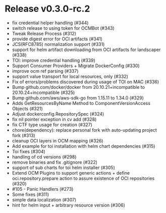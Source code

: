 # Release v0.3.0-rc.2

- fix credential helper handling (#344)
- switch release to using token for OCMBot (#343)
- Tweak Release Process (#312)
- provide digest error for OCI artifacts (#341)
- JCS(RFC8785) normalization support (#331)
- support for helm artifact downloading from OCI artifacts for landscaper (#338)
- TOI: improve credential handling (#339)
- Support Consumer Providers + Migrate DockerConfig (#330)
- improve ocm ref parsing (#337)
- support value transport for local resources, only (#332)
- Fix of errors/problems discovered during usage of TOI on MAC (#336)
- Bump github.com/docker/docker from 20.10.21+incompatible to 20.10.24+incompatible (#325)
- Bump github.com/aws/aws-sdk-go from 1.15.11 to 1.34.0 (#329)
- Adds GetResourcesByName Method to ComponentVersionAccess Objects (#321)
- Adjust dockerconfig.RepositorySpec  (#324)
- fix nil pointer exception in cv add (#328)
- fix CTF type usage for creation (#327)
- chore(dependency): replace personal fork with auto-updating project fork (#313)
- cleanup OCI layers in OCM mapping (#326)
- Add example for toi installation with helm chart dependencies (#315)
- Toi fixes (#304)
- handling of cd versions (#298)
- remove binaries and fix .gitignore (#322)
- support of sub charts for toi helm installer (#305)
- Extend OCM Plugins to support generic actions + define oci.repository.prepare action to assure existence of OCI repositories (#320)
- #<!---->105 - Panic Handlers (#273)
- Some fixes (#311)
- simple data localization (#307)
- hint for helm input + arbitrary resource version (#306)
